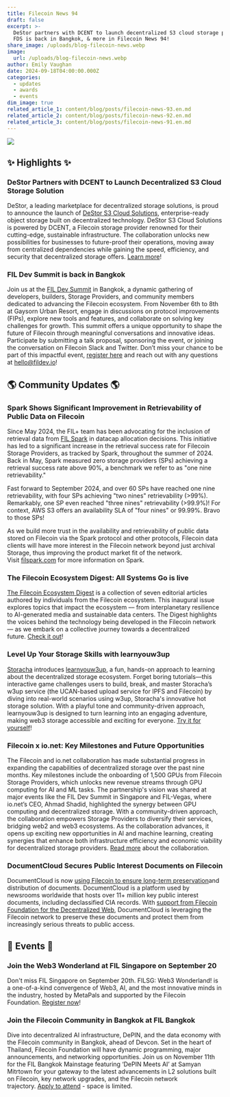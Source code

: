 ```yaml
---
title: Filecoin News 94
draft: false
excerpt: >-
  DeStor partners with DCENT to launch decentralized S3 cloud storage platform,
  FDS is back in Bangkok, & more in Filecoin News 94!
share_image: /uploads/blog-filecoin-news.webp
image:
  url: /uploads/blog-filecoin-news.webp
author: Emily Vaughan
date: 2024-09-18T04:00:00.000Z
categories:
  - updates
  - awards
  - events
dim_image: true
related_article_1: content/blog/posts/filecoin-news-93.en.md
related_article_2: content/blog/posts/filecoin-news-92.en.md
related_article_3: content/blog/posts/filecoin-news-91.en.md
---
```


![](/uploads/FilecoinNews94.webp)

## ✨ Highlights ✨

### DeStor Partners with DCENT to Launch Decentralized S3 Cloud Storage Solution

DeStor, a leading marketplace for decentralized storage solutions, is proud to announce the launch of [DeStor S3 Cloud Solutions](https://destor.com/products/s3-cloud), enterprise-ready object storage built on decentralized technology. DeStor S3 Cloud Solutions is powered by DCENT, a Filecoin storage provider renowned for their cutting-edge, sustainable infrastructure. The collaboration unlocks new possibilities for businesses to future-proof their operations, moving away from centralized dependencies while gaining the speed, efficiency, and security that decentralized storage offers. [Learn more](https://destor.com/resources/news/s3-cloud-storage-solutions-launch-featuring-dcent)!

### FIL Dev Summit is back in Bangkok

Join us at the [FIL Dev Summit](https://lu.ma/vcdjb8pl) in Bangkok, a dynamic gathering of developers, builders, Storage Providers, and community members dedicated to advancing the Filecoin ecosystem. From November 6th to 8th at Gaysorn Urban Resort, engage in discussions on protocol improvements (FIPs), explore new tools and features, and collaborate on solving key challenges for growth. This summit offers a unique opportunity to shape the future of Filecoin through meaningful conversations and innovative ideas. Participate by submitting a talk proposal, sponsoring the event, or joining the conversation on Filecoin Slack and Twitter. Don’t miss your chance to be part of this impactful event, [register here](https://lu.ma/vcdjb8pl) and reach out with any questions at [hello@fildev.io](mailto:hello@fildev.io)!

## 🌎 Community Updates 🌎

### Spark Shows Significant Improvement in Retrievability of Public Data on Filecoin

Since May 2024, the FIL+ team has been advocating for the inclusion of retrieval data from [FIL Spark](https://filspark.com/) in datacap allocation decisions. This initiative has led to a significant increase in the retrieval success rate for Filecoin Storage Providers, as tracked by Spark, throughout the summer of 2024. Back in May, Spark measured zero storage providers (SPs) achieving a retrieval success rate above 90%, a benchmark we refer to as "one nine retrievability."

Fast forward to September 2024, and over 60 SPs have reached one nine retrievability, with four SPs achieving "two nines" retrievability (>99%). Remarkably, one SP even reached "three nines" retrievability (>99.9%)! For context, AWS S3 offers an availability SLA of "four nines" or 99.99%. Bravo to those SPs! 

As we build more trust in the availability and retrievability of public data stored on Filecoin via the Spark protocol and other protocols, Filecoin data clients will have more interest in the Filecoin network beyond just archival Storage, thus improving the product market fit of the network. Visit [filspark.com](https://filspark.com/) for more information on Spark. 

### The Filecoin Ecosystem Digest: All Systems Go is live

[The Filecoin Ecosystem Digest](https://www.fil.org/digest) is a collection of seven editorial articles authored by individuals from the Filecoin ecosystem. This inaugural issue explores topics that impact the ecosystem –– from interplanetary resilience to AI-generated media and sustainable data centers. The Digest highlights the voices behind the technology being developed in the Filecoin network –– as we embark on a collective journey towards a decentralized future. [Check it out](https://www.fil.org/digest)!  

### Level Up Your Storage Skills with learnyouw3up

[Storacha](http://storacha.network/) introduces [learnyouw3up](https://github.com/storacha/learnyouw3up), a fun, hands-on approach to learning about the decentralized storage ecosystem. Forget boring tutorials—this interactive game challenges users to build, break, and master Storacha’s w3up service (the UCAN-based upload service for IPFS and Filecoin) by diving into real-world scenarios using w3up, Storacha's innovative hot storage solution. With a playful tone and community-driven approach, learnyouw3up is designed to turn learning into an engaging adventure, making web3 storage accessible and exciting for everyone. [Try it for yourself](https://github.com/storacha/learnyouw3up)!

### Filecoin x io.net: Key Milestones and Future Opportunities

The Filecoin and io.net collaboration has made substantial progress in expanding the capabilities of decentralized storage over the past nine months. Key milestones include the onboarding of 1,500 GPUs from Filecoin Storage Providers, which unlocks new revenue streams through GPU computing for AI and ML tasks. The partnership's vision was shared at major events like the FIL Dev Summit in Singapore and FIL-Vegas, where io.net’s CEO, Ahmad Shadid, highlighted the synergy between GPU computing and decentralized storage. With a community-driven approach, the collaboration empowers Storage Providers to diversify their services, bridging web2 and web3 ecosystems. As the collaboration advances, it opens up exciting new opportunities in AI and machine learning, creating synergies that enhance both infrastructure efficiency and economic viability for decentralized storage providers. [Read more](https://medium.com/@ykornida/recap-progress-of-the-filecoin-and-io-net-partnership-467df624e2e5) about the collaboration. 

### DocumentCloud Secures Public Interest Documents on Filecoin

DocumentCloud is now [using Filecoin to ensure long-term preservation](https://www.muckrock.com/news/archives/2024/sep/11/featured-add-on-push-to-ipfs-filecoin/)and distribution of documents. DocumentCloud is a platform used by newsrooms worldwide that hosts over 11+ million key public interest documents, including declassified CIA records. With [support from Filecoin Foundation for the Decentralized Web](https://ffdweb.org/blog/ffdw-and-muckrock-collaborate-to-bring-flagship-web-resource-to-the-decentralized-web/), DocumentCloud is leveraging the Filecoin network to preserve these documents and protect them from increasingly serious threats to public access. 

## 🎉 Events 🎉

### Join the Web3 Wonderland at FIL Singapore on September 20

Don't miss FIL Singapore on September 20th. FILSG: Web3 Wonderland! is a one-of-a-kind convergence of Web3, AI, and the most innovative minds in the industry, hosted by MetaPals and supported by the Filecoin Foundation. [Register now](https://lu.ma/escdw9dx?tk=LRE4fg)!

### Join the Filecoin Community in Bangkok at FIL Bangkok

Dive into decentralized AI infrastructure, DePIN, and the data economy with the Filecoin community in Bangkok, ahead of Devcon. Set in the heart of Thailand, Filecoin Foundation will have dynamic programming, major announcements, and networking opportunities. Join us on November 11th for the FIL Bangkok Mainstage featuring ‘DePIN Meets AI’ at Samyan Mitrtown for your gateway to the latest advancements in L2 solutions built on Filecoin, key network upgrades, and the Filecoin network trajectory. [Apply to attend](https://lu.ma/aqyqwupe) - space is limited.
